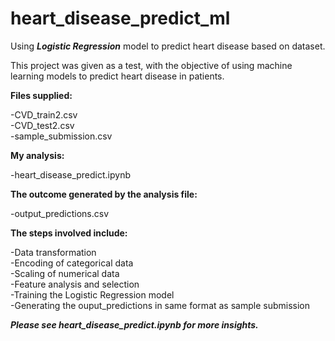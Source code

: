 # heart_disease_predict_ml
Using ***Logistic Regression*** model to predict heart disease based on dataset.

This project was given as a test, with the objective of using
machine learning models to predict heart disease in patients.

**Files supplied:**

-CVD_train2.csv  
-CVD_test2.csv  
-sample_submission.csv

**My analysis:**  

-heart_disease_predict.ipynb

**The outcome generated by the analysis file:** 

-output_predictions.csv

**The steps involved include:**  

-Data transformation  
-Encoding of categorical data  
-Scaling of numerical data  
-Feature analysis and selection  
-Training the Logistic Regression model  
-Generating the ouput_predictions in same format as sample submission

***Please see heart_disease_predict.ipynb for more insights.***
